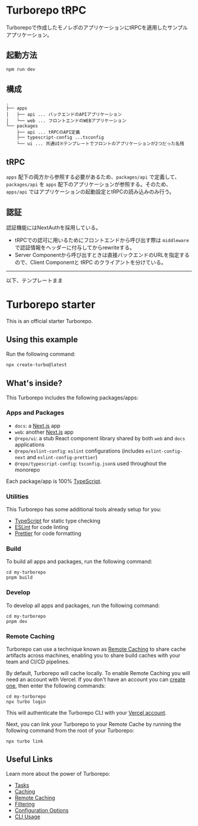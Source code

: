 # Turborepo tRPC

Turborepoで作成したモノレポのアプリケーションにtRPCを適用したサンプルアプリケーション。

## 起動方法

```bash
npm run dev
```

## 構成

```
.
├── apps
│   ├── api ... バックエンドのAPIアプリケーション 
│   └── web ... フロントエンドのWEBアプリケーション
└── packages
    ├── api ... tRPCのAPI定義
    ├── typescript-config ...tsconfig
    └── ui ... 共通UI※テンプレートでフロントのアプリケーションが2つだった名残
```

## tRPC

`apps` 配下の両方から参照する必要があるため、`packages/api` で定義して、`packages/api` を `apps` 配下のアプリケーションが参照する。そのため、`apps/api` ではアプリケーションの起動設定とtRPCの読み込みのみ行う。

## 認証

認証機能にはNextAuthを採用している。

* tRPCでの認可に用いるためにフロントエンドから呼び出す際は `middleware` で認証情報をヘッダーに付与してからrewriteする。
* Server Componentから呼び出すときは直接バックエンドのURLを指定するので、Client Componentと tRPC のクライアントを分けている。


---
以下、テンプレートまま

# Turborepo starter

This is an official starter Turborepo.

## Using this example

Run the following command:

```sh
npx create-turbo@latest
```

## What's inside?

This Turborepo includes the following packages/apps:

### Apps and Packages

- `docs`: a [Next.js](https://nextjs.org/) app
- `web`: another [Next.js](https://nextjs.org/) app
- `@repo/ui`: a stub React component library shared by both `web` and `docs` applications
- `@repo/eslint-config`: `eslint` configurations (includes `eslint-config-next` and `eslint-config-prettier`)
- `@repo/typescript-config`: `tsconfig.json`s used throughout the monorepo

Each package/app is 100% [TypeScript](https://www.typescriptlang.org/).

### Utilities

This Turborepo has some additional tools already setup for you:

- [TypeScript](https://www.typescriptlang.org/) for static type checking
- [ESLint](https://eslint.org/) for code linting
- [Prettier](https://prettier.io) for code formatting

### Build

To build all apps and packages, run the following command:

```
cd my-turborepo
pnpm build
```

### Develop

To develop all apps and packages, run the following command:

```
cd my-turborepo
pnpm dev
```

### Remote Caching

Turborepo can use a technique known as [Remote Caching](https://turbo.build/repo/docs/core-concepts/remote-caching) to share cache artifacts across machines, enabling you to share build caches with your team and CI/CD pipelines.

By default, Turborepo will cache locally. To enable Remote Caching you will need an account with Vercel. If you don't have an account you can [create one](https://vercel.com/signup), then enter the following commands:

```
cd my-turborepo
npx turbo login
```

This will authenticate the Turborepo CLI with your [Vercel account](https://vercel.com/docs/concepts/personal-accounts/overview).

Next, you can link your Turborepo to your Remote Cache by running the following command from the root of your Turborepo:

```
npx turbo link
```

## Useful Links

Learn more about the power of Turborepo:

- [Tasks](https://turbo.build/repo/docs/core-concepts/monorepos/running-tasks)
- [Caching](https://turbo.build/repo/docs/core-concepts/caching)
- [Remote Caching](https://turbo.build/repo/docs/core-concepts/remote-caching)
- [Filtering](https://turbo.build/repo/docs/core-concepts/monorepos/filtering)
- [Configuration Options](https://turbo.build/repo/docs/reference/configuration)
- [CLI Usage](https://turbo.build/repo/docs/reference/command-line-reference)
